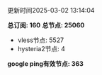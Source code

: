 更新时间2025-03-02 13:14:04

**总订阅: 160**
**总节点: 25060**
- vless节点: 5527
- hysteria2节点: 4

**google ping有效节点: 363**
